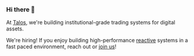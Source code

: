 ### Hi there 👋

At [Talos](https://talos.com/), we're building institutional-grade trading systems for digital assets.

We're hiring! If you enjoy building high-performance [reactive](https://www.reactivemanifesto.org/) systems in a fast paced environment, reach out or [join us](https://www.talos.com/working/open-roles)!
